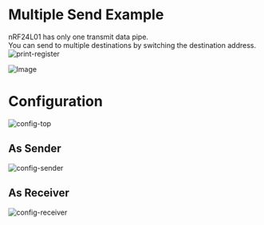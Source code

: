 # Multiple Send Example   
nRF24L01 has only one transmit data pipe.   
You can send to multiple destinations by switching the destination address.   
![print-register](https://github.com/user-attachments/assets/44e1a67c-3da6-4208-826c-a6e4d9c19cd8)

![Image](https://github.com/user-attachments/assets/abd10257-04e4-4084-9d4d-07bf4bc44c07)

# Configuration   

![config-top](https://user-images.githubusercontent.com/6020549/154790249-b1f28d18-7c60-4a55-b262-5d821adbbfc3.jpg)

## As Sender
![config-sender](https://github.com/user-attachments/assets/e947b5ad-76b3-485a-bd58-69d7e0d4af81)

## As Receiver
![config-receiver](https://github.com/user-attachments/assets/2079530b-deca-4043-a268-c44836177a6d)



